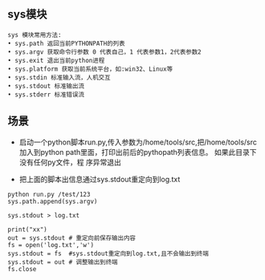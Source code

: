 ## sys模块

```
sys 模块常用方法:
• sys.path 返回当前PYTHONPATH的列表
• sys.argv 获取命令行参数 0 代表自己，1 代表参数1，2代表参数2
• sys.exit 退出当前python进程
• sys.platform 获取当前系统平台，如:win32、Linux等
• sys.stdin 标准输入流，人机交互
• sys.stdout 标准输出流
• sys.stderr 标准错误流
```

## 场景

* 启动一个python脚本run.py,传入参数为/home/tools/src,把/home/tools/src加入到python path里面，打印出前后的pythopath列表信息。 如果此目录下没有任何py文件，程 序异常退出

* 把上面的脚本出信息通过sys.stdout重定向到log.txt

```
python run.py /test/123
sys.path.append(sys.argv)

sys.stdout > log.txt

print("xx")
out = sys.stdout # 重定向前保存输出内容
fs = open('log.txt','w')
sys.stdout = fs  #sys.stdout重定向到log.txt,且不会输出到终端
sys.stdout = out # 调整输出到终端
fs.close

```




